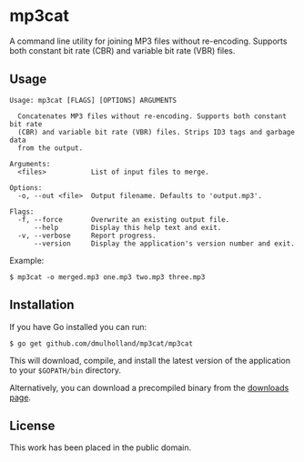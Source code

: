
# mp3cat

A command line utility for joining MP3 files without re-encoding. Supports both constant bit rate (CBR) and variable bit rate (VBR) files.


## Usage

    Usage: mp3cat [FLAGS] [OPTIONS] ARGUMENTS

      Concatenates MP3 files without re-encoding. Supports both constant bit rate
      (CBR) and variable bit rate (VBR) files. Strips ID3 tags and garbage data
      from the output.

    Arguments:
      <files>           List of input files to merge.

    Options:
      -o, --out <file>  Output filename. Defaults to 'output.mp3'.

    Flags:
      -f, --force       Overwrite an existing output file.
          --help        Display this help text and exit.
      -v, --verbose     Report progress.
          --version     Display the application's version number and exit.

Example:

    $ mp3cat -o merged.mp3 one.mp3 two.mp3 three.mp3


## Installation

If you have Go installed you can run:

    $ go get github.com/dmulholland/mp3cat/mp3cat

This will download, compile, and install the latest version of the application to your `$GOPATH/bin` directory.

Alternatively, you can download a precompiled binary from the [downloads page](http://mulholland.xyz/dev/mp3cat/).


## License

This work has been placed in the public domain.
